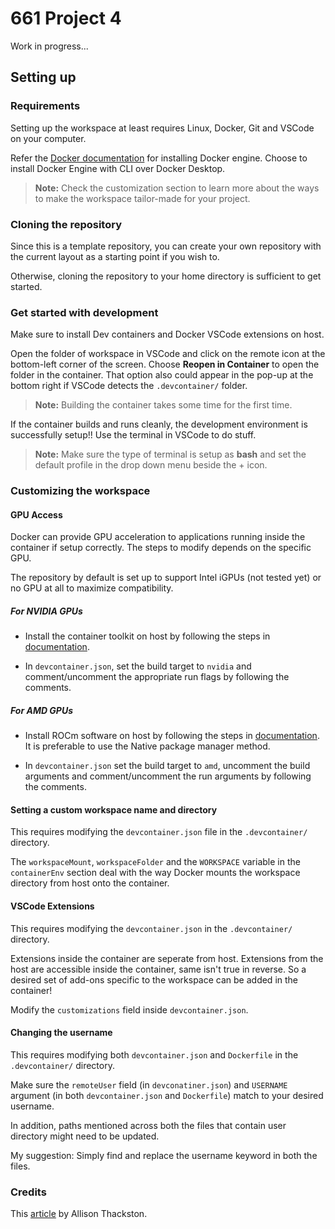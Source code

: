 # 661 Project 4

Work in progress...

## Setting up

### Requirements

Setting up the workspace at least requires Linux, Docker, Git and VSCode on your
computer.

Refer the [Docker documentation](https://docs.docker.com/engine/install/) for
installing Docker engine. Choose to install Docker Engine with CLI over
Docker Desktop.

> **Note:** Check the customization section to learn more about the ways to
> make the workspace tailor-made for your project.

### Cloning the repository

Since this is a template repository, you can create your own repository with the
current layout as a starting point if you wish to.

Otherwise, cloning the repository to your home directory is sufficient to get
started.

### Get started with development

Make sure to install Dev containers and Docker VSCode extensions on host.

Open the folder of workspace in VSCode and click on the remote icon at the
bottom-left corner of the screen. Choose **Reopen in Container** to open the
folder in the container. That option also could appear in the pop-up at the
bottom right if VSCode detects the `.devcontainer/` folder.

> **Note:** Building the container takes some time for the first time.

If the container builds and runs cleanly, the development environment is
successfully setup!! Use the terminal in VSCode to do stuff.

> **Note:** Make sure the type of terminal is setup as **bash** and set the
> default profile in the drop down menu beside the + icon.

### Customizing the workspace

#### GPU Access

Docker can provide GPU acceleration to applications running inside the container
if setup correctly. The steps to modify depends on the specific GPU.

The repository by default is set up to support Intel iGPUs (not tested yet) or no
GPU at all to maximize compatibility.

##### For NVIDIA GPUs

- Install the container toolkit on host by following the steps in [documentation](https://docs.nvidia.com/datacenter/cloud-native/container-toolkit/latest/install-guide.html).

- In `devcontainer.json`, set the build target to `nvidia` and comment/uncomment
  the appropriate run flags by following the comments.

##### For AMD GPUs

- Install ROCm software on host by following the steps in [documentation](https://rocm.docs.amd.com/projects/install-on-linux/en/latest/tutorial/quick-start.html#rocm-amdgpu-quick).
  It is preferable to use the Native package manager method.

- In `devcontainer.json` set the build target to `amd`, uncomment the build
  arguments and comment/uncomment the run arguments by following the comments.

#### Setting a custom workspace name and directory

This requires modifying the `devcontainer.json` file in the `.devcontainer/`
directory.

The `workspaceMount`, `workspaceFolder` and the `WORKSPACE` variable in the
`containerEnv` section deal with the way Docker mounts the workspace directory
from host onto the container.

#### VSCode Extensions

This requires modifying the `devcontainer.json` in the `.devcontainer/` directory.

Extensions inside the container are seperate from host. Extensions from the host
are accessible inside the container, same isn't true in reverse. So a desired
set of add-ons specific to the workspace can be added in the container!

Modify the `customizations` field inside `devcontainer.json`.

#### Changing the username

This requires modifying both `devcontainer.json` and `Dockerfile` in the
`.devcontainer/` directory.

Make sure the `remoteUser` field (in `devconatiner.json`) and `USERNAME` argument
(in both `devcontainer.json` and `Dockerfile`) match to your desired username.

In addition, paths mentioned across both the files that contain user directory
might need to be updated.

My suggestion: Simply find and replace the username keyword in both the files.

### Credits

This [article](https://www.allisonthackston.com/articles/vscode-docker-ros2) by Allison Thackston.
